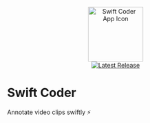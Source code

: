 <p align="center">
  <img
    src="https://raw.githubusercontent.com/selmling/Swift-Coder/main/Swift%20Coder/Swift%20Coder/Assets.xcassets/AppIcon.appiconset/icon_512x512@2x.png"
    width="128"
    alt="Swift Coder App Icon"
  />
  <br>
  <a href="https://github.com/selmling/Swift-Coder/releases/latest">
    <img src="https://img.shields.io/github/v/release/selmling/Swift-Coder" alt="Latest Release">
  </a>
</p>

# Swift Coder

Annotate video clips swiftly ⚡️
